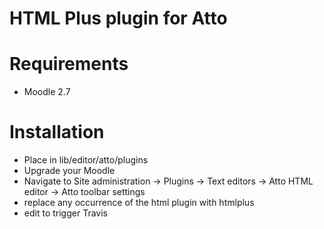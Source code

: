 HTML Plus plugin for Atto
=========================

Requirements
============

- Moodle 2.7

Installation
============

* Place in lib/editor/atto/plugins
* Upgrade your Moodle
* Navigate to Site administration -> Plugins -> Text editors -> Atto HTML editor -> Atto toolbar settings
* replace any occurrence of the html plugin with htmlplus
* edit to trigger Travis
